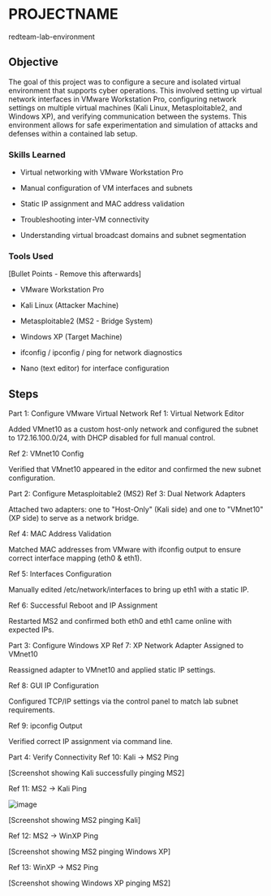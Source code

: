 # PROJECTNAME
redteam-lab-environment
## Objective

The goal of this project was to configure a secure and isolated virtual environment that supports cyber operations. This involved setting up virtual network interfaces in VMware Workstation Pro, configuring network settings on multiple virtual machines (Kali Linux, Metasploitable2, and Windows XP), and verifying communication between the systems. This environment allows for safe experimentation and simulation of attacks and defenses within a contained lab setup.
### Skills Learned

- Virtual networking with VMware Workstation Pro

- Manual configuration of VM interfaces and subnets

- Static IP assignment and MAC address validation

- Troubleshooting inter-VM connectivity

- Understanding virtual broadcast domains and subnet segmentation

### Tools Used
[Bullet Points - Remove this afterwards]

- VMware Workstation Pro

- Kali Linux (Attacker Machine)

- Metasploitable2 (MS2 - Bridge System)

- Windows XP (Target Machine)

- ifconfig / ipconfig / ping for network diagnostics

- Nano (text editor) for interface configuration

## Steps
Part 1: Configure VMware Virtual Network
Ref 1: Virtual Network Editor

Added VMnet10 as a custom host-only network and configured the subnet to 172.16.100.0/24, with DHCP disabled for full manual control.

Ref 2: VMnet10 Config

Verified that VMnet10 appeared in the editor and confirmed the new subnet configuration.

Part 2: Configure Metasploitable2 (MS2)
Ref 3: Dual Network Adapters

Attached two adapters: one to "Host-Only" (Kali side) and one to "VMnet10" (XP side) to serve as a network bridge.

Ref 4: MAC Address Validation

Matched MAC addresses from VMware with ifconfig output to ensure correct interface mapping (eth0 & eth1).

Ref 5: Interfaces Configuration

Manually edited /etc/network/interfaces to bring up eth1 with a static IP.

Ref 6: Successful Reboot and IP Assignment

Restarted MS2 and confirmed both eth0 and eth1 came online with expected IPs.

Part 3: Configure Windows XP
Ref 7: XP Network Adapter Assigned to VMnet10

Reassigned adapter to VMnet10 and applied static IP settings.

Ref 8: GUI IP Configuration

Configured TCP/IP settings via the control panel to match lab subnet requirements.

Ref 9: ipconfig Output

Verified correct IP assignment via command line.

Part 4: Verify Connectivity
Ref 10: Kali → MS2 Ping

[Screenshot showing Kali successfully pinging MS2]

Ref 11: MS2 → Kali Ping

![image](https://github.com/user-attachments/assets/197246f3-87d2-4a63-84f6-ed695da00eef)

[Screenshot showing MS2 pinging Kali]

Ref 12: MS2 → WinXP Ping

[Screenshot showing MS2 pinging Windows XP]

Ref 13: WinXP → MS2 Ping

[Screenshot showing Windows XP pinging MS2]

